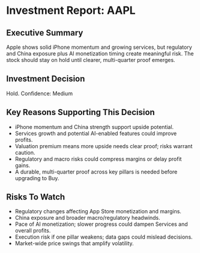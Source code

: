 # Investment Report: AAPL
## Executive Summary
Apple shows solid iPhone momentum and growing services, but regulatory and China exposure plus AI monetization timing create meaningful risk. The stock should stay on hold until clearer, multi-quarter proof emerges.

## Investment Decision
Hold. Confidence: Medium

## Key Reasons Supporting This Decision
- iPhone momentum and China strength support upside potential.
- Services growth and potential AI-enabled features could improve profits.
- Valuation premium means more upside needs clear proof; risks warrant caution.
- Regulatory and macro risks could compress margins or delay profit gains.
- A durable, multi-quarter proof across key pillars is needed before upgrading to Buy.

## Risks To Watch
- Regulatory changes affecting App Store monetization and margins.
- China exposure and broader macro/regulatory headwinds.
- Pace of AI monetization; slower progress could dampen Services and overall profits.
- Execution risk if one pillar weakens; data gaps could mislead decisions.
- Market-wide price swings that amplify volatility.